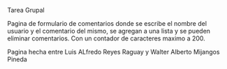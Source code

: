 Tarea Grupal

Pagina de formulario de comentarios donde se escribe el nombre del usuario y el comentario del mismo, se agregan a una lista y se pueden eliminar comentarios. Con un contador de caracteres maximo a 200. 


Pagina hecha entre Luis ALfredo Reyes Raguay y Walter Alberto Mijangos Pineda

